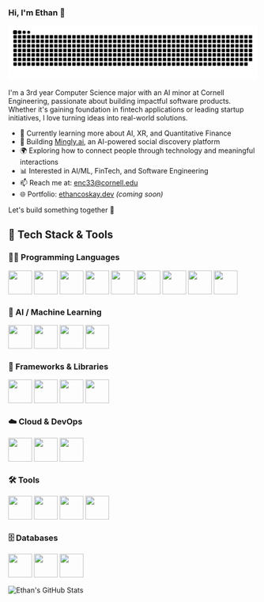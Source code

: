 ### Hi, I'm Ethan 👋

<div align="center">
  <picture>
  <source
    media="(prefers-color-scheme: dark)"
    srcset="https://raw.githubusercontent.com/platane/snk/output/github-contribution-grid-snake-dark.svg"
  />
  <source
    media="(prefers-color-scheme: light)"
    srcset="https://raw.githubusercontent.com/platane/snk/output/github-contribution-grid-snake.svg"
  />
  <img
    alt="github contribution grid snake animation"
    src="https://raw.githubusercontent.com/platane/snk/output/github-contribution-grid-snake.svg"
  />
</picture>
</div>

I'm a 3rd year Computer Science major with an AI minor at Cornell Engineering, passionate about building impactful software products. Whether it's gaining foundation in fintech applications or leading startup initiatives, I love turning ideas into real-world solutions.

- 🧠 Currently learning more about AI, XR, and Quantitative Finance  
- 🔧 Building [Mingly.ai](https://github.com/EcSky19/Mingly), an AI-powered social discovery platform  
- 🌍 Exploring how to connect people through technology and meaningful interactions  
- 📊 Interested in AI/ML, FinTech, and Software Engineering  
- 📫 Reach me at: [enc33@cornell.edu](mailto:enc33@cornell.edu)  
- 🌐 Portfolio: [ethancoskay.dev](https://ethancoskay.dev) _(coming soon)_

Let's build something together 🚀

## 🧰 Tech Stack & Tools

### 👨‍💻 Programming Languages
<p align="left">
  <img src="https://cdn.jsdelivr.net/gh/devicons/devicon/icons/python/python-original.svg" width="48" height="48" />
  <img src="https://cdn.jsdelivr.net/gh/devicons/devicon/icons/c/c-original.svg" width="48" height="48" />
  <img src="https://cdn.jsdelivr.net/gh/devicons/devicon/icons/cplusplus/cplusplus-original.svg" width="48" height="48" />
  <img src="https://cdn.jsdelivr.net/gh/devicons/devicon/icons/csharp/csharp-original.svg" width="48" height="48" />
  <img src="https://cdn.jsdelivr.net/gh/devicons/devicon/icons/java/java-original.svg" width="48" height="48" />
  <img src="https://cdn.jsdelivr.net/gh/devicons/devicon/icons/javascript/javascript-original.svg" width="48" height="48" />
  <img src="https://cdn.jsdelivr.net/gh/devicons/devicon/icons/typescript/typescript-original.svg" width="48" height="48" />
  <img src="https://cdn.jsdelivr.net/gh/devicons/devicon/icons/swift/swift-original.svg" width="48" height="48" />
  <img src="https://cdn.jsdelivr.net/gh/devicons/devicon/icons/ocaml/ocaml-original.svg" width="48" height="48" />
</p>

### 🧠 AI / Machine Learning
<p align="left">
  <img src="https://cdn.jsdelivr.net/gh/devicons/devicon/icons/tensorflow/tensorflow-original.svg" width="48" height="48" />
  <img src="https://cdn.jsdelivr.net/gh/devicons/devicon/icons/pytorch/pytorch-original.svg" width="48" height="48" />
  <img src="https://upload.wikimedia.org/wikipedia/commons/0/05/Scikit_learn_logo_small.svg" width="48" height="48" />
  <img src="https://upload.wikimedia.org/wikipedia/commons/3/32/OpenCV_Logo_with_text_svg_version.svg" width="48" height="48" />
</p>

### 🧰 Frameworks & Libraries
<p align="left">
  <img src="https://cdn.jsdelivr.net/gh/devicons/devicon/icons/react/react-original.svg" width="48" height="48" />
  <img src="https://cdn.jsdelivr.net/gh/devicons/devicon/icons/flask/flask-original.svg" width="48" height="48" />
  <img src="https://cdn.jsdelivr.net/gh/devicons/devicon/icons/dot-net/dot-net-original.svg" width="48" height="48" />
  <img src="https://cdn.jsdelivr.net/gh/devicons/devicon/icons/fastapi/fastapi-original.svg" width="48" height="48" />
</p>

### ☁️ Cloud & DevOps
<p align="left">
  <img src="https://cdn.jsdelivr.net/gh/devicons/devicon/icons/googlecloud/googlecloud-original.svg" width="48" height="48" />
  <img src="https://cdn.jsdelivr.net/gh/devicons/devicon/icons/azure/azure-original.svg" width="48" height="48" />
  <img src="https://cdn.jsdelivr.net/gh/devicons/devicon/icons/docker/docker-original.svg" width="48" height="48" />
</p>

### 🛠️ Tools
<p align="left">
  <img src="https://cdn.jsdelivr.net/gh/devicons/devicon/icons/vscode/vscode-original.svg" width="48" height="48" />
  <img src="https://cdn.jsdelivr.net/gh/devicons/devicon/icons/postman/postman-original.svg" width="48" height="48" />
  <img src="https://cdn.jsdelivr.net/gh/devicons/devicon/icons/git/git-original.svg" width="48" height="48" />
  <img src="https://cdn.jsdelivr.net/gh/devicons/devicon/icons/github/github-original.svg" width="48" height="48" />
</p>

### 🗄️ Databases
<p align="left">
  <img src="https://cdn.jsdelivr.net/gh/devicons/devicon/icons/mongodb/mongodb-original.svg" width="48" height="48" />
  <img src="https://cdn.jsdelivr.net/gh/devicons/devicon/icons/mysql/mysql-original.svg" width="48" height="48" />
  <img src="https://cdn.jsdelivr.net/gh/devicons/devicon/icons/sqlite/sqlite-original.svg" width="48" height="48" />
</p>

![Ethan's GitHub Stats](https://github-readme-stats.vercel.app/api?username=EcSky19&show_icons=true&theme=default&bg_color=00000000)


